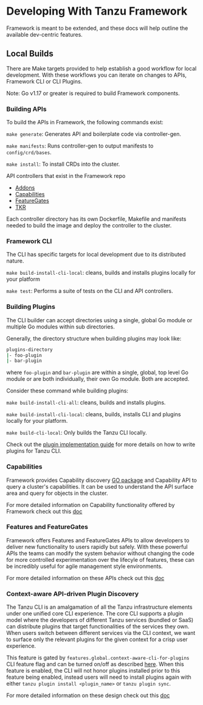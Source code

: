 # Developing With Tanzu Framework

Framework is meant to be extended, and these docs will help outline the available dev-centric features.

## Local Builds

There are Make targets provided to help establish a good workflow for local development.
With these workflows you can iterate on changes to APIs, Framework CLI or CLI Plugins.

Note: Go v1.17 or greater is required to build Framework components.

### Building APIs

To build the APIs in Framework, the following commands exist:

`make generate`: Generates API and boilerplate code via controller-gen.

`make manifests`: Runs controller-gen to output manifests to `config/crd/bases`.

`make install`: To install CRDs into the cluster.

API controllers that exist in the Framework repo

* [Addons](https://github.com/vmware-tanzu/tanzu-framework/tree/main/addons)
* [Capabilities](https://github.com/vmware-tanzu/tanzu-framework/tree/main/pkg/v1/sdk/capabilities)
* [FeatureGates](https://github.com/vmware-tanzu/tanzu-framework/tree/main/featuregates)
* [TKR](https://github.com/vmware-tanzu/tanzu-framework/tree/main/pkg/v1/tkr)

Each controller directory has its own Dockerfile, Makefile and manifests needed to build the image and
deploy the controller to the cluster.

### Framework CLI

The CLI has specific targets for local development due to its distributed nature.

`make build-install-cli-local`: cleans, builds and installs plugins locally for
your platform

`make test`: Performs a suite of tests on the CLI and API controllers.

### Building Plugins

The CLI builder can accept directories using a single, global Go module
or multiple Go modules within sub directories.

Generally, the directory structure when building plugins may look like:

```sh
plugins-directory
|- foo-plugin
|- bar-plugin
```

where `foo-plugin` and `bar-plugin` are within a single, global, top level Go module
or are both individually, their own Go module. Both are accepted.

Consider these command while building plugins:

`make build-install-cli-all`: cleans, builds and installs plugins.

`make build-install-cli-local`: cleans, builds, installs CLI and plugins locally
for your platform.

`make build-cli-local`: Only builds the Tanzu CLI locally.

Check out the [plugin implementation guide](../../cli/core/docs/cli/plugin_implementation_guide.md)
for more details on how to write plugins for Tanzu CLI.

### Capabilities

Framework provides Capability discovery
[GO package](https://github.com/vmware-tanzu/tanzu-framework/tree/main/pkg/v1/sdk/capabilities/discovery)
and Capability API to query a cluster's capabilities. It can be used to understand the API surface area and query for
objects in the cluster.

For more detailed information on Capability functionality offered by Framework check out this
[doc](../api-machinery/capability-discovery.md)

### Features and FeatureGates

Framework offers Features and FeatureGates APIs to allow developers to deliver new functionality to users rapidly but
safely. With these powerful APIs the teams can modify the system behavior without changing the code for more controlled
experimentation over the lifecyle of features, these can be incredibly useful for agile management style environments.

For more detailed information on these APIs check out this [doc](../api-machinery/features-and-featuregates.md)

### Context-aware API-driven Plugin Discovery

The Tanzu CLI is an amalgamation of all the Tanzu infrastructure elements under one unified core CLI experience. The core CLI supports a plugin model where the developers of different Tanzu services (bundled or SaaS) can distribute plugins that target functionalities of the services they own. When users switch between different services via the CLI context, we want to surface only the relevant plugins for the given context for a crisp user experience.

This feature is gated by `features.global.context-aware-cli-for-plugins` CLI feature flag and can be turned on/off as described [here](../../cli/core/docs/cli/config-features.md). When this feature is enabled, the CLI will not honor plugins installed prior to this feature being enabled, instead users will need to install plugins again with either `tanzu plugin install <plugin_name>` or `tanzu plugin sync`.

For more detailed information on these design check out this [doc](../../cli/core/docs/design/context-aware-plugin-discovery-design.md)
